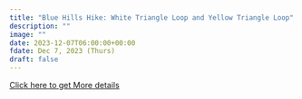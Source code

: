 ```yaml
---
title: "Blue Hills Hike: White Triangle Loop and Yellow Triangle Loop" 
description: ""
image: ""
date: 2023-12-07T06:00:00+00:00
fdate: Dec 7, 2023 (Thurs)
draft: false
---
```

<a href="https://activities.outdoors.org/search/index.cfm/action/details/id/147409" target="_blank">Click here to get More details</a>

